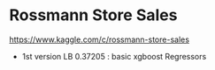 Rossmann Store Sales
====================

https://www.kaggle.com/c/rossmann-store-sales

- 1st version LB 0.37205 : basic xgboost Regressors